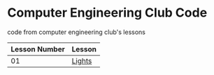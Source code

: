 # Computer Engineering Club Code
 code from computer engineering club's lessons

|Lesson Number|Lesson|
|-|-|
|01|[Lights](01-Lights/)|